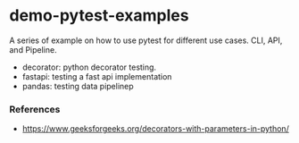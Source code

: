# demo-pytest-examples

A series of example on how to use pytest for different use cases. CLI, API, and Pipeline.

- decorator: python decorator testing. 
- fastapi: testing a fast api implementation
- pandas: testing data pipelinep

### References

- https://www.geeksforgeeks.org/decorators-with-parameters-in-python/ 
